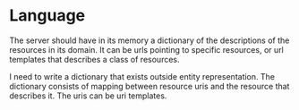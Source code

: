 # Language

The server should have in its memory a dictionary of the descriptions of the resources in its domain. It can be urls pointing to specific resources, or url templates that describes a class of resources.

I need to write a dictionary that exists outside entity representation. The dictionary consists of mapping between resource uris and the resource that describes it. The uris can be uri templates.
